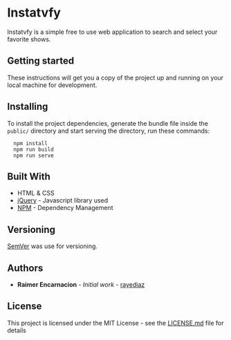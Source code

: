 # Instatvfy

Instatvfy is a simple free to use web application to search and select your favorite shows. 

## Getting started

These instructions will get you a copy of the project up and running on your local machine for development. 

## Installing

To install the project dependencies, generate the bundle file inside the `public/` directory and start serving the directory, run these commands:

  ```  
    npm install       
    npm run build      
    npm run serve
  ```  

## Built With

* HTML & CSS
* [jQuery](http://jquery.com) - Javascript library used
* [NPM](https://maven.apache.org/) - Dependency Management

## Versioning

[SemVer](http://semver.org/) was use for versioning. 

## Authors

* **Raimer Encarnacion** - *Initial work* - [rayediaz](https://github.com/rayediaz)

## License

This project is licensed under the MIT License - see the [LICENSE.md](LICENSE.md) file for details